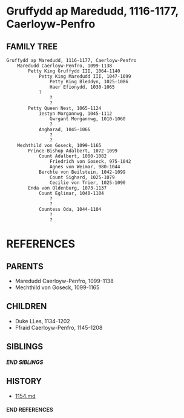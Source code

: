 # Gruffydd ap Maredudd, 1116-1177, Caerloyw-Penfro

## FAMILY TREE
```
Gruffydd ap Maredudd, 1116-1177, Caerloyw-Penfro
    Maredudd Caerloyw-Penfro, 1099-1138
        Petty King Gruffydd III, 1064-1140
            Petty King Maredudd III, 1047-1099
                Petty King Bleddyn, 1025-1086
                Haer Efionydd, 1030-1065
            ?
                ?
                ?
        Petty Queen Nest, 1065-1124
            Iestyn Morgannwg, 1045-1112
                Gwrgant Morgannwg, 1010-1060
                ?
            Angharad, 1045-1066
                ?
                ?
    Mechthild von Goseck, 1099-1165
        Prince-Bishop Adalbert, 1072-1099
            Count Adalbert, 1000-1082
                Friedrich von Goseck, 975-1042
                Agnes von Weimar, 980-1044
            Berchte von Beilstein, 1042-1099
                Count Sighard, 1025-1079
                Cecilie von Trier, 1025-1090
        Enda von Oldenburg, 1073-1137       
            Count Eglimar, 1040-1104
                ?
                ?
            Countess Oda, 1044-1104 
                ?
                ?
```


# REFERENCES

## PARENTS 
* Maredudd Caerloyw-Penfro, 1099-1138
* Mechthild von Goseck, 1099-1165

## CHILDREN 
* Duke LLes, 1134-1202
* Ffraid Caerloyw-Penfro, 1145-1208

## SIBLINGS

##### END SIBLINGS  
## HISTORY
* [1154.md](../h/1154.md)

#### END REFERENCES
